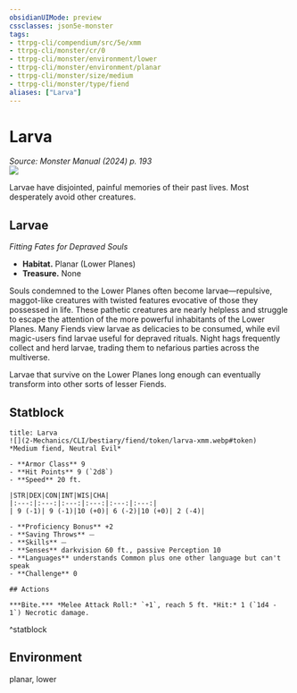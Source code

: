 ```yaml
---
obsidianUIMode: preview
cssclasses: json5e-monster
tags:
- ttrpg-cli/compendium/src/5e/xmm
- ttrpg-cli/monster/cr/0
- ttrpg-cli/monster/environment/lower
- ttrpg-cli/monster/environment/planar
- ttrpg-cli/monster/size/medium
- ttrpg-cli/monster/type/fiend
aliases: ["Larva"]
---
```

# Larva
*Source: Monster Manual (2024) p. 193*  
![](2-Mechanics/CLI/bestiary/fiend/img/larvae.webp#right)

Larvae have disjointed, painful memories of their past lives. Most desperately avoid other creatures.

## Larvae

*Fitting Fates for Depraved Souls*

- **Habitat.** Planar (Lower Planes)  
- **Treasure.** None  

Souls condemned to the Lower Planes often become larvae—repulsive, maggot-like creatures with twisted features evocative of those they possessed in life. These pathetic creatures are nearly helpless and struggle to escape the attention of the more powerful inhabitants of the Lower Planes. Many Fiends view larvae as delicacies to be consumed, while evil magic-users find larvae useful for depraved rituals. Night hags frequently collect and herd larvae, trading them to nefarious parties across the multiverse.

Larvae that survive on the Lower Planes long enough can eventually transform into other sorts of lesser Fiends.

## Statblock

```ad-statblock
title: Larva
![](2-Mechanics/CLI/bestiary/fiend/token/larva-xmm.webp#token)
*Medium fiend, Neutral Evil*

- **Armor Class** 9 
- **Hit Points** 9 (`2d8`) 
- **Speed** 20 ft.

|STR|DEX|CON|INT|WIS|CHA|
|:---:|:---:|:---:|:---:|:---:|:---:|
| 9 (-1)| 9 (-1)|10 (+0)| 6 (-2)|10 (+0)| 2 (-4)|

- **Proficiency Bonus** +2
- **Saving Throws** ⏤
- **Skills** ⏤
- **Senses** darkvision 60 ft., passive Perception 10
- **Languages** understands Common plus one other language but can't speak
- **Challenge** 0

## Actions

***Bite.*** *Melee Attack Roll:* `+1`, reach 5 ft. *Hit:* 1 (`1d4 - 1`) Necrotic damage.
```
^statblock

## Environment

planar, lower